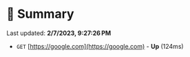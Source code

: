 # 📖 Summary
Last updated: **2/7/2023, 9:27:26 PM**

- `GET` [https://google.com](https://google.com) - **Up** (124ms)
